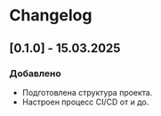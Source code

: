 # Changelog

## [0.1.0] - 15.03.2025

### Добавлено

- Подготовлена структура проекта.
- Настроен процесс CI/CD от и до.
